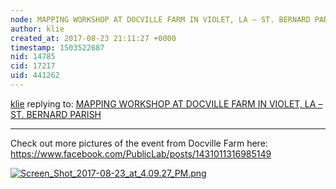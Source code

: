 ```yaml
---
node: MAPPING WORKSHOP AT DOCVILLE FARM IN VIOLET, LA – ST. BERNARD PARISH
author: klie
created_at: 2017-08-23 21:11:27 +0000
timestamp: 1503522687
nid: 14785
cid: 17217
uid: 441262
---
```




[klie](../profile/klie) replying to: [MAPPING WORKSHOP AT DOCVILLE FARM IN VIOLET, LA – ST. BERNARD PARISH](../notes/gilbert/08-23-2017/mapping-workshop-at-docville-farm-in-violet-la-st-bernard-parish)

----
Check out more pictures of the event from Docville Farm here:
https://www.facebook.com/PublicLab/posts/1431011316985149


[![Screen_Shot_2017-08-23_at_4.09.27_PM.png](https://publiclab.org/system/images/photos/000/021/405/large/Screen_Shot_2017-08-23_at_4.09.27_PM.png)](https://publiclab.org/system/images/photos/000/021/405/original/Screen_Shot_2017-08-23_at_4.09.27_PM.png)

